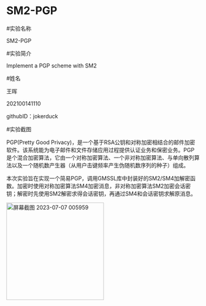 # SM2-PGP

#实验名称

SM2-PGP

#实验简介

Implement a PGP scheme with SM2

#姓名

王晖

202100141110

githubID：jokerduck

#实验截图

PGP(Pretty Good Privacy)，是一个基于RSA公钥和对称加密相结合的邮件加密软件。该系统能为电子邮件和文件存储应用过程提供认证业务和保密业务。PGP是个混合加密算法，它由一个对称加密算法、一个非对称加密算法、与单向散列算法以及一个随机数产生器（从用户击键频率产生伪随机数序列的种子）组成。

本次实验旨在实现一个简易PGP，调用GMSSL库中封装好的SM2/SM4加解密函数。加密时使用对称加密算法SM4加密消息，非对称加密算法SM2加密会话密钥；解密时先使用SM2解密求得会话密钥，再通过SM4和会话密钥求解原消息。


<img width="254" alt="屏幕截图 2023-07-07 005959" src="https://github.com/jokerduck/SM2-PGP/assets/130890730/d3b1b886-7cc0-4e2d-b6ce-fb32c3c82486">
